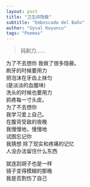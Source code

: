 ```yaml
---
layout: post
title: "卫生间隐蔽"
subtitle: "Emboscada del Baño"
author: "Uysal Koyuncu"
tags: "Poemas"
---
```


> 钝剃刀……

为了不去想你 我做了很多隐蔽。  
刷牙的时候要用力  
把泡沫在牙齿上抹匀  
(是淡淡的血腥味)  
洗头的时候也要用力  
抓疼每一寸头皮。  
为了不去想你  
我学习爱上自己。  
在腹背受敌的夜晚  
我慢慢地，慢慢地  
试图忘记你  
我猜想 除了现实和疼痛的记忆  
人没办法留住什么东西  
  
就连刮胡子也是一样  
镜子变得模糊的那晚  
我是否割伤了自己  
